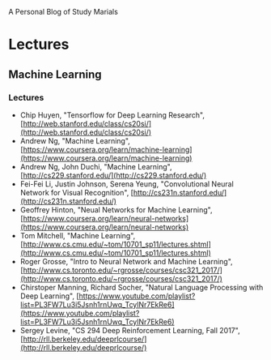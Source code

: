 A Personal Blog of Study Marials 

# Lectures
## Machine Learning
### Lectures
* Chip Huyen, "Tensorflow for Deep Learning Research", [http://web.stanford.edu/class/cs20si/](http://web.stanford.edu/class/cs20si/)
* Andrew Ng, "Machine Learning", [https://www.coursera.org/learn/machine-learning](https://www.coursera.org/learn/machine-learning)
* Andrew Ng, John Duchi, "Machine Learning", [http://cs229.stanford.edu/](http://cs229.stanford.edu/)
* Fei-Fei Li, Justin Johnson, Serena Yeung, "Convolutional Neural Network for Visual Recognition", [http://cs231n.stanford.edu/](http://cs231n.stanford.edu/)
* Geoffrey Hinton, "Neual Networks for Machine Learning", [https://www.coursera.org/learn/neural-networks](https://www.coursera.org/learn/neural-networks)
* Tom Mitchell, "Machine Learning", [http://www.cs.cmu.edu/~tom/10701_sp11/lectures.shtml](http://www.cs.cmu.edu/~tom/10701_sp11/lectures.shtml)
* Roger Grosse, "Intro to Neural Network and Machine Learning", [http://www.cs.toronto.edu/~rgrosse/courses/csc321_2017/](http://www.cs.toronto.edu/~rgrosse/courses/csc321_2017/)
* Chirstoper Manning, Richard Socher, "Natural Language Processing with Deep Learning", [https://www.youtube.com/playlist?list=PL3FW7Lu3i5Jsnh1rnUwq_TcylNr7EkRe6](https://www.youtube.com/playlist?list=PL3FW7Lu3i5Jsnh1rnUwq_TcylNr7EkRe6)
* Sergey Levine, "CS 294 Deep Reinforcement Learning, Fall 2017", [http://rll.berkeley.edu/deeprlcourse/](http://rll.berkeley.edu/deeprlcourse/)
